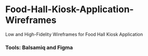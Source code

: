 # Food-Hall-Kiosk-Application-Wireframes
Low and High-Fidelity Wireframes for Food Hall Kiosk Application

### Tools: Balsamiq and Figma
